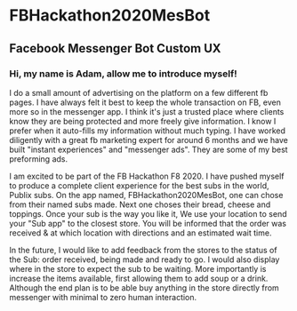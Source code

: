 # FBHackathon2020MesBot

<h2>Facebook Messenger Bot Custom UX</h2>

<h3>Hi, my name is Adam, allow me to introduce myself!</h3>

I do a small amount of advertising on the platform on a few different fb pages. I have always felt it best to keep the whole transaction on FB, even more so in the messenger app. I think it's just a trusted place where clients know they are being protected and more freely give information. I know I prefer when it auto-fills my information without much typing. I have worked diligently with a great fb marketing expert for around 6 months and we have built "instant experiences" and "messenger ads". They are some of my best preforming ads. 

I am excited to be part of the FB Hackathon F8 2020. I have pushed myself to produce a complete client experience for the best subs in the world, Publix subs. On the app named, FBHackathon2020MesBot, one can chose from their named subs made. Next one choses their bread, cheese and toppings. Once your sub is the way you like it, We use your location to send your "Sub app" to the closest store. You will be informed that the order was received & at which location with directions and an estimated wait time.

In the future, I would like to add feedback from the stores to the status of the Sub: order received, being made and ready to go. I would also display where in the store to expect the sub to be waiting. More importantly is increase the items available, first allowing them to add soup or a drink. Although the end plan is to be able buy anything in the store directly from messenger with minimal to zero human interaction.
